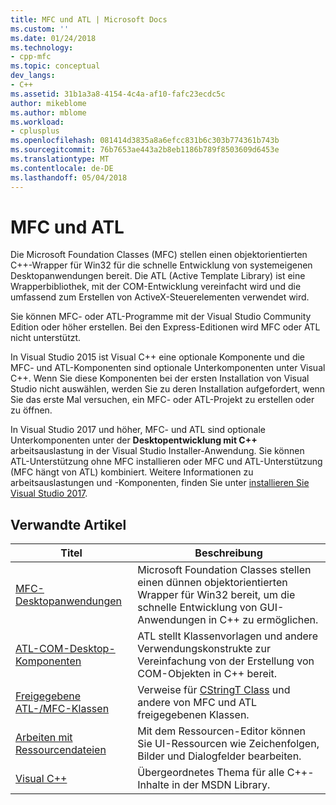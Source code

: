 ```yaml
---
title: MFC und ATL | Microsoft Docs
ms.custom: ''
ms.date: 01/24/2018
ms.technology:
- cpp-mfc
ms.topic: conceptual
dev_langs:
- C++
ms.assetid: 31b1a3a8-4154-4c4a-af10-fafc23ecdc5c
author: mikeblome
ms.author: mblome
ms.workload:
- cplusplus
ms.openlocfilehash: 081414d3835a8a6efcc831b6c303b774361b743b
ms.sourcegitcommit: 76b7653ae443a2b8eb1186b789f8503609d6453e
ms.translationtype: MT
ms.contentlocale: de-DE
ms.lasthandoff: 05/04/2018
---
```

# <a name="mfc-and-atl"></a>MFC und ATL
Die Microsoft Foundation Classes (MFC) stellen einen objektorientierten C++-Wrapper für Win32 für die schnelle Entwicklung von systemeigenen Desktopanwendungen bereit. Die ATL (Active Template Library) ist eine Wrapperbibliothek, mit der COM-Entwicklung vereinfacht wird und die umfassend zum Erstellen von ActiveX-Steuerelementen verwendet wird.  
  
Sie können MFC- oder ATL-Programme mit der Visual Studio Community Edition oder höher erstellen. Bei den Express-Editionen wird MFC oder ATL nicht unterstützt. 

In Visual Studio 2015 ist Visual C++ eine optionale Komponente und die MFC- und ATL-Komponenten sind optionale Unterkomponenten unter Visual C++. Wenn Sie diese Komponenten bei der ersten Installation von Visual Studio nicht auswählen, werden Sie zu deren Installation aufgefordert, wenn Sie das erste Mal versuchen, ein MFC- oder ATL-Projekt zu erstellen oder zu öffnen.  

In Visual Studio 2017 und höher, MFC- und ATL sind optionale Unterkomponenten unter der **Desktopentwicklung mit C++** arbeitsauslastung in der Visual Studio Installer-Anwendung. Sie können ATL-Unterstützung ohne MFC installieren oder MFC und ATL-Unterstützung (MFC hängt von ATL) kombiniert. Weitere Informationen zu arbeitsauslastungen und -Komponenten, finden Sie unter [installieren Sie Visual Studio 2017](/visualstudio/install/install-visual-studio).
  
## <a name="related-articles"></a>Verwandte Artikel  
  
|Titel|Beschreibung|  
|-----------|-----------------|  
|[MFC-Desktopanwendungen](../mfc/mfc-desktop-applications.md)|Microsoft Foundation Classes stellen einen dünnen objektorientierten Wrapper für Win32 bereit, um die schnelle Entwicklung von GUI-Anwendungen in C++ zu ermöglichen.|  
|[ATL-COM-Desktop-Komponenten](../atl/atl-com-desktop-components.md)|ATL stellt Klassenvorlagen und andere Verwendungskonstrukte zur Vereinfachung von der Erstellung von COM-Objekten in C++ bereit.|  
|[Freigegebene ATL-/MFC-Klassen](../atl-mfc-shared/atl-mfc-shared-classes.md)|Verweise für [CStringT Class](../atl-mfc-shared/reference/cstringt-class.md) und andere von MFC und ATL freigegebenen Klassen.|  
|[Arbeiten mit Ressourcendateien](../windows/working-with-resource-files.md)|Mit dem Ressourcen-Editor können Sie UI-Ressourcen wie Zeichenfolgen, Bilder und Dialogfelder bearbeiten.|  
|[Visual C++](../visual-cpp-in-visual-studio.md)|Übergeordnetes Thema für alle C++-Inhalte in der MSDN Library.|